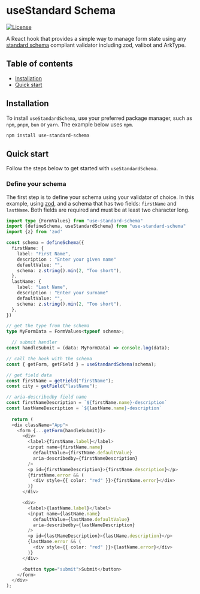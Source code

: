 # useStandard Schema

<!-- markdownlint-disable MD033 -->

<div style="max-width:80ch">

[![License](https://img.shields.io/badge/license-MIT-%230172ad)](https://github.com/garystorey/usezodform/blob/master/LICENSE.md)
<!-- ![NPM Version](https://img.shields.io/npm/v/usezodform) -->

A React hook that provides a simple way to manage form state using any [standard schema](https://standardschema.dev) compliant validator including zod, valibot and ArkType.

## Table of contents

- [Installation](#installation)
- [Quick start](#quick-start)
<!-- - [Documentation](#documentation)
- [Upgrade Guide](#upgrade-guide)
- [License](#license) -->

## Installation

To install `useStandardSchema`, use your preferred package manager, such as `npm`, `pnpm`, `bun` or `yarn`. The example below uses `npm`.

```bash
npm install use-standard-schema
```

## Quick start

Follow the steps below to get started with `useStandardSchema`.

### Define your schema

The first step is to define your schema using your validator of choice. In this example, using [zod](https://zod.dev), and a schema that has two fields: `firstName` and `lastName`. Both fields are required and must be at least two character long.

<div style="width:120ch">

```ts
import type {FormValues} from "use-standard-schema"
import {defineSchema, useStandardSchema} from "use-standard-schema"
import {z} from 'zod'

const schema = defineSchema({
  firstName: {
    label: "First Name",
    description : "Enter your given name"
    defaultValue: "",
    schema: z.string().min(2, "Too short"),
  },
  lastName: {
    label: "Last Name",
    description : "Enter your surname"
    defaultValue: "",
    schema: z.string().min(2, "Too short"),
  },
})

// get the type from the schema
type MyFormData = FormValues<typeof schema>;

  // submit handler
const handleSubmit = (data: MyFormData) => console.log(data);

// call the hook with the schema
const { getForm, getField } = useStandardSchema(schema);

// get field data
const firstName = getField("firstName");
const city = getField("lastName");

// aria-describedby field name
const firstNameDescription = `${firstName.name}-description`
const lastNameDescription = `${lastName.name}-description`
  
  return (
  <div className="App">
    <form {...getForm(handleSubmit)}>
      <div>
        <label>{firstName.label}</label>
        <input name={firstName.name} 
          defaultValue={firstName.defaultValue} 
          aria-describedby={firstNameDescription}
        />
        <p id={firstNameDescription}>{firstName.description}</p>
        {firstName.error && (
          <div style={{ color: "red" }}>{firstName.error}</div>
        )}
      </div>

      <div>
        <label>{lastName.label}</label>
        <input name={lastName.name} 
          defaultValue={lastName.defaultValue} 
          aria-describedby={lastNameDescription}
        />
        <p id={lastNameDescription}>{lastName.description}</p>
        {lastName.error && (
          <div style={{ color: "red" }}>{lastName.error}</div>
        )}
      </div>

      <button type="submit">Submit</button>
    </form>
  </div>
);

```

</div>

</div>
